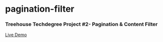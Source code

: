 # pagination-filter

### Treehouse Techdegree Project #2- Pagination & Content Filter

<a href="https://pdsomoza.github.io/pagination-filter/">Live Demo</a> 
